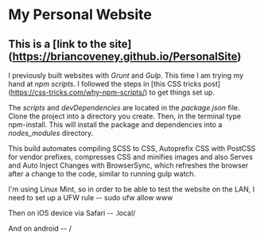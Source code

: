 # My Personal Website

## This is a [link to the site] (https://briancoveney.github.io/PersonalSite)


I previously built websites with *Grunt* and *Gulp*. This time I am trying my hand at *npm scripts*. I followed the steps in [this CSS tricks post]  (https://css-tricks.com/why-npm-scripts/)  to get things set up. 

The *scripts* and *devDependencies*  are located in the *package.json* file. Clone the project into a directory you create. Then, in the terminal type npm-install. This will install the package and dependencies into a *nodes_modules* directory. 

This build automates compiling SCSS to CSS, Autoprefix CSS with PostCSS for vendor prefixes, compresses CSS and minifies images and also Serves and Auto Inject Changes with BrowserSync, which refreshes the browser after a change to the code, similar to running gulp watch.

I'm using Linux Mint, so in order to be able to test the website on the LAN, I need to set up a UFW rule -- sudo ufw allow www

Then on iOS device via Safari -- <pc-name>.local/<proj-name>

And on android -- <pc-ipaddres>/<proj-name>

